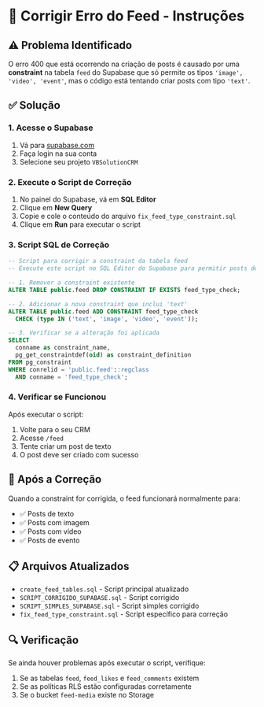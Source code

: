 # 🔧 Corrigir Erro do Feed - Instruções

## ⚠️ Problema Identificado
O erro 400 que está ocorrendo na criação de posts é causado por uma **constraint** na tabela `feed` do Supabase que só permite os tipos `'image', 'video', 'event'`, mas o código está tentando criar posts com tipo `'text'`.

## ✅ Solução

### 1. **Acesse o Supabase**
1. Vá para [supabase.com](https://supabase.com)
2. Faça login na sua conta
3. Selecione seu projeto `VBSolutionCRM`

### 2. **Execute o Script de Correção**
1. No painel do Supabase, vá em **SQL Editor**
2. Clique em **New Query**
3. Copie e cole o conteúdo do arquivo `fix_feed_type_constraint.sql`
4. Clique em **Run** para executar o script

### 3. **Script SQL de Correção**
```sql
-- Script para corrigir a constraint da tabela feed
-- Execute este script no SQL Editor do Supabase para permitir posts de texto

-- 1. Remover a constraint existente
ALTER TABLE public.feed DROP CONSTRAINT IF EXISTS feed_type_check;

-- 2. Adicionar a nova constraint que inclui 'text'
ALTER TABLE public.feed ADD CONSTRAINT feed_type_check 
  CHECK (type IN ('text', 'image', 'video', 'event'));

-- 3. Verificar se a alteração foi aplicada
SELECT 
  conname as constraint_name,
  pg_get_constraintdef(oid) as constraint_definition
FROM pg_constraint 
WHERE conrelid = 'public.feed'::regclass 
  AND conname = 'feed_type_check';
```

### 4. **Verificar se Funcionou**
Após executar o script:
1. Volte para o seu CRM
2. Acesse `/feed`
3. Tente criar um post de texto
4. O post deve ser criado com sucesso

## 🚀 Após a Correção
Quando a constraint for corrigida, o feed funcionará normalmente para:
- ✅ Posts de texto
- ✅ Posts com imagem
- ✅ Posts com vídeo
- ✅ Posts de evento

## 📋 Arquivos Atualizados
- `create_feed_tables.sql` - Script principal atualizado
- `SCRIPT_CORRIGIDO_SUPABASE.sql` - Script corrigido
- `SCRIPT_SIMPLES_SUPABASE.sql` - Script simples corrigido
- `fix_feed_type_constraint.sql` - Script específico para correção

## 🔍 Verificação
Se ainda houver problemas após executar o script, verifique:
1. Se as tabelas `feed`, `feed_likes` e `feed_comments` existem
2. Se as políticas RLS estão configuradas corretamente
3. Se o bucket `feed-media` existe no Storage
